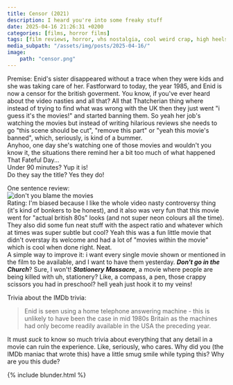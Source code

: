 ```yaml
---
title: Censor (2021)
description: I heard you're into some freaky stuff
date: 2025-04-16 21:26:31 +0200
categories: [films, horror films]
tags: [film reviews, horror, vhs nostalgia, cool weird crap, high heels and leather, irish people are weird, pretty metal, satanic panic, they say the title]
media_subpath: "/assets/img/posts/2025-04-16/"
image:
    path: "censor.png"
---
```

<span class="reviewsection">Premise:</span> Enid's sister disappeared without a trace when they were kids and she was taking care of her. Fastforward to today, the year 1985, and Enid is now a censor for the british goverment. You know, if you've ever heard about the video nasties and all that? All that Thatcherian thing where instead of trying to find what was wrong with the UK then they just went "i guess it's the movies!" and started banning them. So yeah her job's watching the movies but instead of writing hilarious reviews she needs to go "this scene should be cut", "remove this part" or "yeah this movie's banned", which, seriously, is kind of a bummer.<br/>Anyhoo, one day she's watching one of those movies and wouldn't you know it, the situations there remind her a bit too much of what happened That Fateful Day...<br/>
<span class="reviewsection">Under 90 minutes?</span> Yup it is!<br/>
<span class="reviewsection">Do they say the title?</span> Yes they do!

<span class="reviewsection">One sentence review:</span><br/>![don't you blame the movies](dontyoublamethemovies.gif)<br/>
<span class="reviewsection">Rating:</span> I'm biased because I like the whole video nasty controversy thing (it's kind of bonkers to be honest), and it also was very fun that this movie went for "actual british 80s" looks (and not super neon colours all the time). They also did some fun neat stuff with the aspect ratio and whatever which at times was super subtle but cool? Yeah this was a fun little movie that didn't overstay its welcome and had a lot of "movies within the movie" which is cool when done right. Neat.<br/>
<span class="reviewsection">A simple way to improve it:</span> i want every single movie shown or mentioned in the film to be available, and I want to have them yesterday. ***Don't go in the Church***? Sure, I won't! ***Stationery Massacre***, a movie where people are being killed with uh, stationery? Like, a compass, a pen, those crappy scissors you had in preschool? hell yeah just hook it to my veins!

<span class="reviewsection">Trivia about the IMDb trivia:</span>
> Enid is seen using a home telephone answering machine - this is unlikely to have been the case in mid 1980s Britain as the machines had only become readily available in the USA the preceding year.

It must *suck* to know so much trivia about everything that any detail in a movie can ruin the experience. Like, seriously, who cares. Why did you (the IMDb maniac that wrote this) have a little smug smile while typing this? Why are you this dude?

{% include blunder.html %}